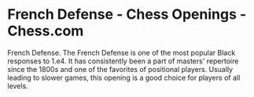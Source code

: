 ---
---

French Defense - Chess Openings - Chess.com
===========================================


French Defense. The French Defense is one of the most popular Black responses to 1.e4. It has consistently been a part of masters' repertoire since the 1800s and one of the favorites of positional players. Usually leading to slower games, this opening is a good choice for players of all levels.
